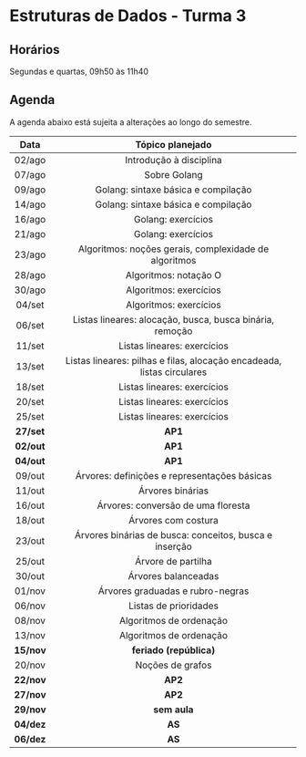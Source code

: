 # Estruturas de Dados - Turma 3

## Horários

Segundas e quartas, 09h50 às 11h40

## Agenda

A agenda abaixo está sujeita a alterações ao longo do semestre.

|  **Data**  |                          **Tópico planejado**                          |
|:----------:|:----------------------------------------------------------------------:|
|   02/ago   |                         Introdução à disciplina                        |
|   07/ago   |                              Sobre Golang                              |
|   09/ago   |                   Golang: sintaxe básica e compilação                  |
|   14/ago   |                   Golang: sintaxe básica e compilação                  |
|   16/ago   |                           Golang: exercícios                           |
|   21/ago   |                           Golang: exercícios                           |
|   23/ago   |          Algoritmos: noções gerais, complexidade de algoritmos         |
|   28/ago   |                          Algoritmos: notação O                         |
|   30/ago   |                         Algoritmos: exercícios                         |
|   04/set   |                         Algoritmos: exercícios                         |
|   06/set   |        Listas lineares: alocação, busca, busca binária, remoção        |
|   11/set   |                       Listas lineares: exercícios                      |
|   13/set   | Listas lineares: pilhas e filas, alocação encadeada, listas circulares |
|   18/set   |                       Listas lineares: exercícios                      |
|   20/set   |                       Listas lineares: exercícios                      |
|   25/set   |                       Listas lineares: exercícios                      |
| **27/set** |                                 **AP1**                                |
| **02/out** |                                 **AP1**                                |
| **04/out** |                                 **AP1**                                |
|   09/out   |              Árvores: definições e representações básicas              |
|   11/out   |                            Árvores binárias                            |
|   16/out   |                   Árvores: conversão de uma floresta                   |
|   18/out   |                           Árvores com costura                          |
|   23/out   |         Árvores binárias de busca: conceitos, busca e inserção         |
|   25/out   |                           Árvore de partilha                           |
|   30/out   |                           Árvores balanceadas                          |
|   01/nov   |                    Árvores graduadas e rubro-negras                    |
|   06/nov   |                          Listas de prioridades                         |
|   08/nov   |                         Algoritmos de ordenação                        |
|   13/nov   |                         Algoritmos de ordenação                        |
| **15/nov** |                         **feriado (república)**                        |
|   20/nov   |                            Noções de grafos                            |
| **22/nov** |                                 **AP2**                                |
| **27/nov** |                                 **AP2**                                |
| **29/nov** |                              **sem aula**                              |
| **04/dez** |                                 **AS**                                 |
| **06/dez** |                                 **AS**                                 |
